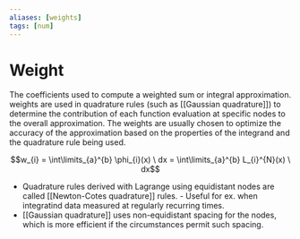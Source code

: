 ```yaml
---
aliases: [weights]
tags: [num]
---
```

# Weight
The coefficients used to compute a weighted sum or integral approximation. weights are used in quadrature rules (such as [[Gaussian quadrature]]) to determine the contribution of each function evaluation at specific nodes to the overall approximation. The weights are usually chosen to optimize the accuracy of the approximation based on the properties of the integrand and the quadrature rule being used.

$$w_{i} = \int\limits_{a}^{b} \phi_{i}(x) \ dx = \int\limits_{a}^{b} L_{i}^{N}(x) \ dx$$
- Quadrature rules derived with Lagrange using equidistant nodes are called [[Newton-Cotes quadrature]] rules.
		- Useful for ex. when integratind data measured at regularly recurring times. 
- [[Gaussian quadrature]] uses non-equidistant spacing for the nodes, which is more efficient if the circumstances permit such spacing.